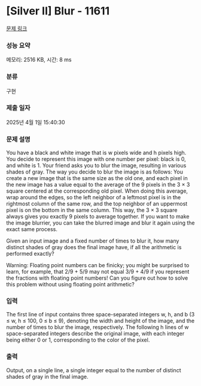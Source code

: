 # [Silver II] Blur - 11611 

[문제 링크](https://www.acmicpc.net/problem/11611) 

### 성능 요약

메모리: 2516 KB, 시간: 8 ms

### 분류

구현

### 제출 일자

2025년 4월 1일 15:40:30

### 문제 설명

<p>You have a black and white image that is w pixels wide and h pixels high. You decide to represent this image with one number per pixel: black is 0, and white is 1. Your friend asks you to blur the image, resulting in various shades of gray. The way you decide to blur the image is as follows: You create a new image that is the same size as the old one, and each pixel in the new image has a value equal to the average of the 9 pixels in the 3 × 3 square centered at the corresponding old pixel. When doing this average, wrap around the edges, so the left neighbor of a leftmost pixel is in the rightmost column of the same row, and the top neighbor of an uppermost pixel is on the bottom in the same column. This way, the 3 × 3 square always gives you exactly 9 pixels to average together. If you want to make the image blurrier, you can take the blurred image and blur it again using the exact same process.</p>

<p>Given an input image and a fixed number of times to blur it, how many distinct shades of gray does the final image have, if all the arithmetic is performed exactly?</p>

<p>Warning: Floating point numbers can be finicky; you might be surprised to learn, for example, that 2/9 + 5/9 may not equal 3/9 + 4/9 if you represent the fractions with floating point numbers! Can you figure out how to solve this problem without using floating point arithmetic?</p>

### 입력 

 <p>The first line of input contains three space-separated integers w, h, and b (3 ≤ w, h ≤ 100, 0 ≤ b ≤ 9), denoting the width and height of the image, and the number of times to blur the image, respectively. The following h lines of w space-separated integers describe the original image, with each integer being either 0 or 1, corresponding to the color of the pixel.</p>

### 출력 

 <p>Output, on a single line, a single integer equal to the number of distinct shades of gray in the final image.</p>

